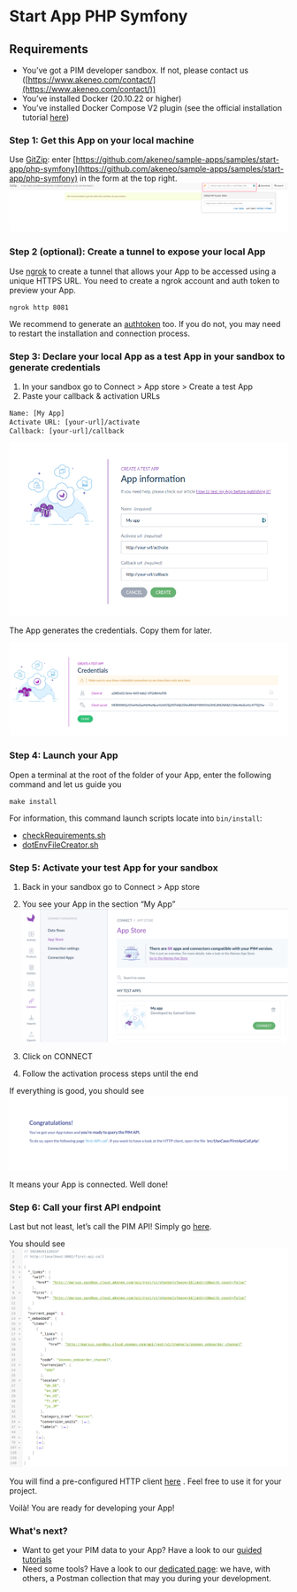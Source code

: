 # Start App PHP Symfony

## Requirements
- You’ve got a PIM developer sandbox. If not, please contact us ([https://www.akeneo.com/contact/](https://www.akeneo.com/contact/))
- You’ve installed Docker (20.10.22 or higher)
- You’ve installed Docker Compose V2 plugin (see the official installation tutorial [here](https://docs.docker.com/compose/install/))


### Step 1: Get this App on your local machine
Use [GitZip](https://kinolien.github.io/gitzip/): enter [https://github.com/akeneo/sample-apps/samples/start-app/php-symfony](https://github.com/akeneo/sample-apps/samples/start-app/php-symfony) in the form at the top right.
![img.png](images/step1-1.png)

### Step 2 (optional): Create a tunnel to expose your local App
Use [ngrok]([https://ngrok.com/](https://ngrok.com/)) to create a tunnel that allows your App to be accessed using a unique HTTPS URL. You need to create a ngrok account and auth token to preview your App.
```
ngrok http 8081
```
We recommend to generate an [authtoken](https://dashboard.ngrok.com/get-started/your-authtoken) too. If you do not, you may need to restart the installation and connection process.

### Step 3: Declare your local App as a test App in your sandbox to generate credentials
1. In your sandbox go to Connect > App store > Create a test App
2. Paste your callback & activation URLs
```
Name: [My App]
Activate URL: [your-url]/activate
Callback: [your-url]/callback
```
![img.png](images/step3-1.png)

The App generates the credentials. Copy them for later.

![img.png](images/step3-2.png)

### Step 4: Launch your App
Open a terminal at the root of the folder of your App, enter the following command and let us guide you
```
make install
```
For information, this command launch scripts locate into `bin/install`:

- [checkRequirements.sh](https://github.com/akeneo/sample-apps/blob/main/samples/start-app/php-symfony/bin/install/checkRequirements.sh)
- [dotEnvFileCreator.sh](https://github.com/akeneo/sample-apps/blob/main/samples/start-app/php-symfony/bin/install/dotEnvFileCreator.sh)

### Step 5: Activate your test App for your sandbox
1. Back in your sandbox go to Connect > App store
2. You see your App in the section “My App”
![img.png](images/step5-1.png)

3. Click on CONNECT
4. Follow the activation process steps until the end

If everything is good, you should see
![img.png](images/step5-2.png)

It means your App is connected. Well done!

### Step 6: Call your first API endpoint

Last but not least, let’s call the PIM API!
Simply go [here](http://localhost:8081/first-api-call).

You should see
![img.png](images/step6-1.png)


You will find a pre-configured HTTP client [here](https://github.com/akeneo/sample-apps/blob/main/samples/start-app/php-symfony/src/UseCase/FirstApiCall.php) . Feel free to use it for your project.

Voilà! You are ready for developing your App!

### What's next?
- Want to get your PIM data to your App? Have a look to our [guided tutorials](https://api.akeneo.com/tutorials/homepage.html#tags=App%20Workflow)
- Need some tools? Have a look to our [dedicated page](https://api.akeneo.com/apps/app-developer-tools.html): we have, with others, a Postman collection that may you during your development.
